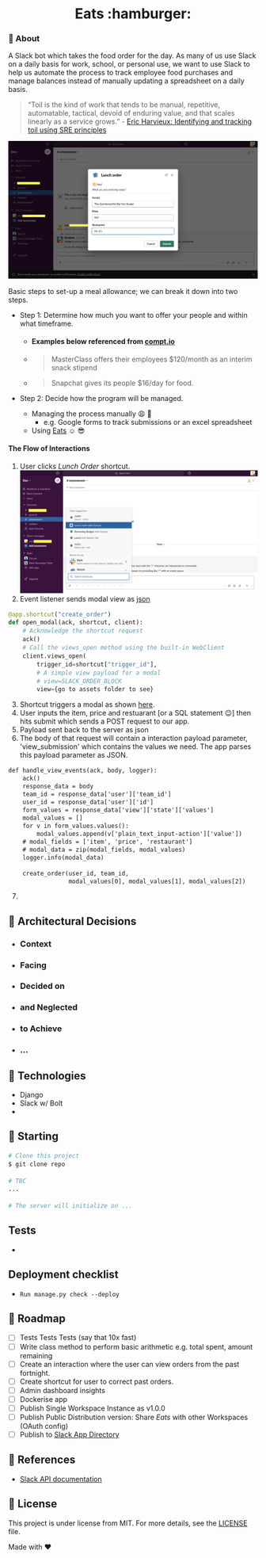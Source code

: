 <h1 align="center">Eats :hamburger:</h1>

### :dart: About ###
A Slack bot which takes the food order for the day. As many of us use Slack on a daily basis for work, school, or personal use, we want to use Slack to help us automate the process to track employee food purchases and manage balances instead of manually updating a spreadsheet on a daily basis.

> “Toil is the kind of work that tends to be manual, repetitive, automatable, tactical, devoid of enduring value, and that scales linearly as a service grows.” - [Eric Harvieux: Identifying and tracking toil using SRE principles](https://cloud.google.com/blog/products/management-tools/identifying-and-tracking-toil-using-sre-principles)


<img id="top" src="./assets/modal.png"/>


Basic steps to set-up a meal allowance; we can break it down into two steps.

- Step 1: Determine how much you want to offer your people and within what timeframe.
  - #### Examples below referenced from [compt.io](https://www.compt.io/meal-allowance-food-stipend-guide#examples)
  - > MasterClass offers their employees $120/month as an interim snack stipend
  - > Snapchat gives its people $16/day for food. 

- Step 2: Decide how the program will be managed.
  - Managing the process manually :weary: :shit:
    -  e.g. Google forms to track submissions or an excel spreadsheet
   - Using [Eats](https://github.com/adoubleyoueye/Eats) :relaxed: :sunglasses:

#### The Flow of Interactions 
1. User clicks *Lunch Order* shortcut.
![](./assets/command.png)
3. Event listener sends modal view as [json](./assets/lunch_order_view/json) 

```python 
@app.shortcut("create_order")
def open_modal(ack, shortcut, client):
    # Acknowledge the shortcut request
    ack()
    # Call the views_open method using the built-in WebClient
    client.views_open(
        trigger_id=shortcut["trigger_id"],
        # A simple view payload for a modal
        # view=SLACK_ORDER_BLOCK
        view={go to assets folder to see}
```
3. Shortcut triggers a modal as shown [here](#top).
4. User inputs the item, price and restuarant [or a SQL statement :wink:] then hits submit which sends a POST request to our app. 
5. Payload sent back to the server as json
6. The body of that request will contain a interaction payload parameter, 'view_submission' which contains the values we need. The app parses this payload parameter as JSON.
```@app.view("")
def handle_view_events(ack, body, logger):
    ack()
    response_data = body
    team_id = response_data['user']['team_id']
    user_id = response_data['user']['id']
    form_values = response_data['view']['state']['values']
    modal_values = []
    for v in form_values.values():
        modal_values.append(v['plain_text_input-action']['value'])
    # modal_fields = ['item', 'price', 'restaurant']
    # modal_data = zip(modal_fields, modal_values)
    logger.info(modal_data)

    create_order(user_id, team_id,
                 modal_values[0], modal_values[1], modal_values[2])
```  
7. 

## :japanese_castle: Architectural Decisions ##

- ### Context

- ### Facing

- ### Decided on

- ### and Neglected

- ### to Achieve

- ### ...
## :triangular_ruler: Technologies ##

- Django
- Slack w/ Bolt
- 
## :checkered_flag: Starting ##

```bash
# Clone this project
$ git clone repo

# TBC
...

# The server will initialize on ...
```

## Tests ##

-

## Deployment checklist ##
- `Run manage.py check --deploy`


## :busstop: Roadmap ##
- [ ] Tests Tests Tests (say that 10x fast)
- [ ] Write class method to perform basic arithmetic e.g. total spent, amount remaining
- [ ] Create an interaction where the user can view orders from the past fortnight.
- [ ] Create shortcut for user to correct past orders.
- [ ] Admin dashboard insights
- [ ] Dockerise app
- [ ] Publish Single Workspace Instance as v1.0.0
- [ ] Publish Public Distribution version: Share *Eats* with other Workspaces (OAuth config)
- [ ] Publish to [Slack App Directory](https://slack.com/apps)

## :blue_book: References

- [Slack API documentation](https://api.slack.com/)


## :memo: License ##

This project is under license from MIT. For more details, see the [LICENSE](LICENSE) file.

Made with :heart:
